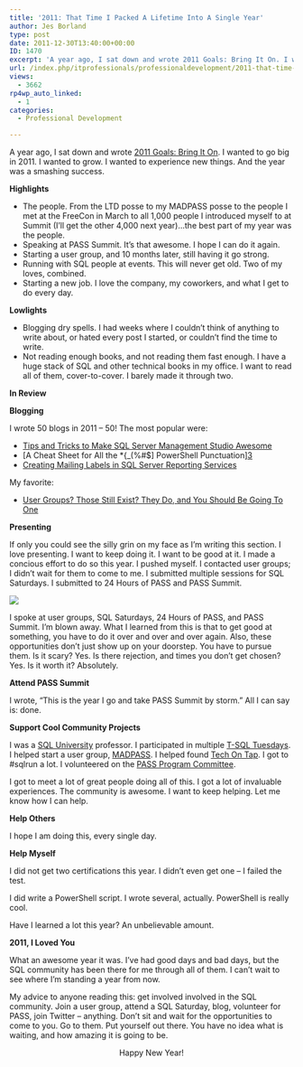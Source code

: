 ```yaml
---
title: '2011: That Time I Packed A Lifetime Into A Single Year'
author: Jes Borland
type: post
date: 2011-12-30T13:40:00+00:00
ID: 1470
excerpt: 'A year ago, I sat down and wrote 2011 Goals: Bring It On. I wanted to go big in 2011. I wanted to grow. I wanted to experience new things. And the year was a smashing success.'
url: /index.php/itprofessionals/professionaldevelopment/2011-that-time-i-packed/
views:
  - 3662
rp4wp_auto_linked:
  - 1
categories:
  - Professional Development

---
```

A year ago, I sat down and wrote [2011 Goals: Bring It On][1]. I wanted to go big in 2011. I wanted to grow. I wanted to experience new things. And the year was a smashing success. 

**Highlights** 

  * The people. From the LTD posse to my MADPASS posse to the people I met at the FreeCon in March to all 1,000 people I introduced myself to at Summit (I&#8217;ll get the other 4,000 next year)&#8230;the best part of my year was the people. 
  * Speaking at PASS Summit. It&#8217;s that awesome. I hope I can do it again. 
  * Starting a user group, and 10 months later, still having it go strong. 
  * Running with SQL people at events. This will never get old. Two of my loves, combined. 
  * Starting a new job. I love the company, my coworkers, and what I get to do every day.

**Lowlights**

  * Blogging dry spells. I had weeks where I couldn&#8217;t think of anything to write about, or hated every post I started, or couldn&#8217;t find the time to write. 
  * Not reading enough books, and not reading them fast enough. I have a huge stack of SQL and other technical books in my office. I want to read all of them, cover-to-cover. I barely made it through two. 

**In Review**

**Blogging**

I wrote 50 blogs in 2011 &#8211; 50! The most popular were: 

  * [Tips and Tricks to Make SQL Server Management Studio Awesome][2]
  * [A Cheat Sheet for All the *{_(%#$] PowerShell Punctuation][3]
  * [Creating Mailing Labels in SQL Server Reporting Services][4] 

My favorite: 

  * [User Groups? Those Still Exist? They Do, and You Should Be Going To One][5]

**Presenting** 

If only you could see the silly grin on my face as I&#8217;m writing this section. I love presenting. I want to keep doing it. I want to be good at it. I made a concious effort to do so this year. I pushed myself. I contacted user groups; I didn&#8217;t wait for them to come to me. I submitted multiple sessions for SQL Saturdays. I submitted to 24 Hours of PASS and PASS Summit. 

![][6]

I spoke at user groups, SQL Saturdays, 24 Hours of PASS, and PASS Summit. I&#8217;m blown away. What I learned from this is that to get good at something, you have to do it over and over and over again. Also, these opportunities don&#8217;t just show up on your doorstep. You have to pursue them. Is it scary? Yes. Is there rejection, and times you don&#8217;t get chosen? Yes. Is it worth it? Absolutely. 

**Attend PASS Summit** 

I wrote, &#8220;This is the year I go and take PASS Summit by storm.&#8221; All I can say is: done. 

**Support Cool Community Projects**

I was a [SQL University][7] professor. I participated in multiple [T-SQL Tuesdays][8]. I helped start a user group, [MADPASS][9]. I helped found [Tech On Tap][10]. I got to #sqlrun a lot. I volunteered on the [PASS Program Committee][11]. 

I got to meet a lot of great people doing all of this. I got a lot of invaluable experiences. The community is awesome. I want to keep helping. Let me know how I can help. 

**Help Others** 

I hope I am doing this, every single day. 

**Help Myself** 

I did not get two certifications this year. I didn&#8217;t even get one &#8211; I failed the test. 

I did write a PowerShell script. I wrote several, actually. PowerShell is really cool. 

Have I learned a lot this year? An unbelievable amount. 

**2011, I Loved You** 

What an awesome year it was. I&#8217;ve had good days and bad days, but the SQL community has been there for me through all of them. I can&#8217;t wait to see where I&#8217;m standing a year from now. 

My advice to anyone reading this: get involved involved in the SQL community. Join a user group, attend a SQL Saturday, blog, volunteer for PASS, join Twitter &#8211; anything. Don&#8217;t sit and wait for the opportunities to come to you. Go to them. Put yourself out there. You have no idea what is waiting, and how amazing it is going to be. 

<p align="center">
  Happy New Year!
</p>

 [1]: /index.php/DataMgmt/DataDesign/2011-goals-bring-it-on
 [2]: /index.php/DataMgmt/DBAdmin/MSSQLServerAdmin/tips-and-tricks-to-make
 [3]: /index.php/DataMgmt/DBAdmin/a-cheat-sheet-for-all
 [4]: /index.php/DataMgmt/ssrs/creating-mailing-labels-in-sql
 [5]: /index.php/DataMgmt/DBProgramming/MSSQLServer/user-groups-those-still-exist
 [6]: /wp-content/uploads/users/grrlgeek/IMG_1558_small.jpg?mtime=1318964780 ""
 [7]: http://sqlchicken.com/sql-university/
 [8]: http://sqlblog.com/blogs/adam_machanic/archive/tags/T-SQL+Tuesday/default.aspx
 [9]: http://madpass.org
 [10]: http://techontap.org
 [11]: http://www.sqlpass.org/Community/SpeakerResource.aspx
